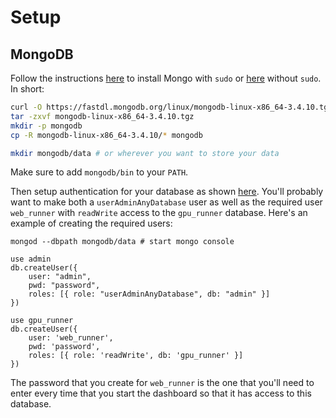 
# Setup

## MongoDB
Follow the instructions [here][mongo_sudo] to install Mongo with `sudo` or [here][mongo] without `sudo`. In short:

```bash
curl -O https://fastdl.mongodb.org/linux/mongodb-linux-x86_64-3.4.10.tgz
tar -zxvf mongodb-linux-x86_64-3.4.10.tgz
mkdir -p mongodb
cp -R mongodb-linux-x86_64-3.4.10/* mongodb

mkdir mongodb/data # or wherever you want to store your data
```

Make sure to add `mongodb/bin` to your `PATH`.


Then setup authentication for your database as shown [here][auth]. You'll probably want to make both a `userAdminAnyDatabase` user as well as the required user `web_runner` with `readWrite` access to the `gpu_runner` database. Here's an example of creating the required users:

```
mongod --dbpath mongodb/data # start mongo console

use admin
db.createUser({
    user: "admin",
    pwd: "password",
    roles: [{ role: "userAdminAnyDatabase", db: "admin" }]
})

use gpu_runner
db.createUser({
    user: 'web_runner',
    pwd: 'password',
    roles: [{ role: 'readWrite', db: 'gpu_runner' }]
})
```

The password that you create for `web_runner` is the one that you'll need to enter every time that you start the dashboard so that it has access to this database.

[mongo_sudo]: https://docs.mongodb.com/manual/tutorial/install-mongodb-on-ubuntu/
[mongo]: https://docs.mongodb.com/manual/tutorial/install-mongodb-on-linux/
[auth]: https://docs.mongodb.com/manual/tutorial/enable-authentication/
